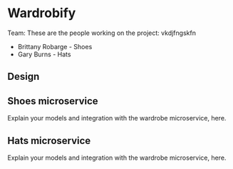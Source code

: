 # Wardrobify

Team:
These are the people working on the project:
vkdjfngskfn
* Brittany Robarge - Shoes
* Gary Burns - Hats

## Design

## Shoes microservice

Explain your models and integration with the wardrobe
microservice, here.

## Hats microservice

Explain your models and integration with the wardrobe
microservice, here.
